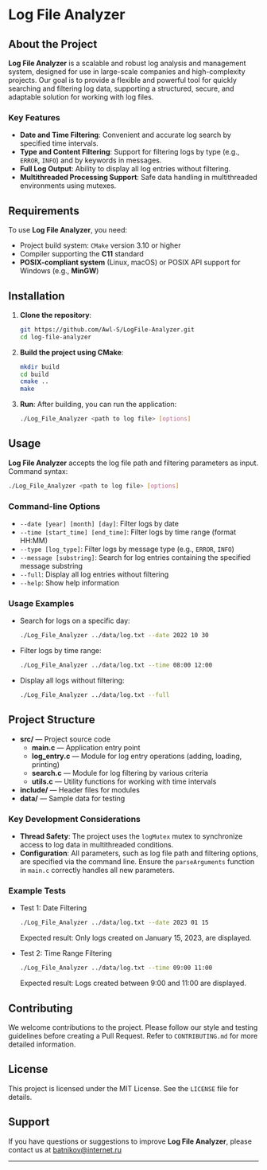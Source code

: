 
# Log File Analyzer

## About the Project

**Log File Analyzer** is a scalable and robust log analysis and management system, designed for use in large-scale companies and high-complexity projects. Our goal is to provide a flexible and powerful tool for quickly searching and filtering log data, supporting a structured, secure, and adaptable solution for working with log files.

### Key Features

- **Date and Time Filtering**: Convenient and accurate log search by specified time intervals.
- **Type and Content Filtering**: Support for filtering logs by type (e.g., `ERROR`, `INFO`) and by keywords in messages.
- **Full Log Output**: Ability to display all log entries without filtering.
- **Multithreaded Processing Support**: Safe data handling in multithreaded environments using mutexes.

## Requirements

To use **Log File Analyzer**, you need:

- Project build system: `CMake` version 3.10 or higher
- Compiler supporting the **C11** standard
- **POSIX-compliant system** (Linux, macOS) or POSIX API support for Windows (e.g., **MinGW**)

## Installation

1. **Clone the repository**:
   ```bash
   git https://github.com/Awl-S/LogFile-Analyzer.git
   cd log-file-analyzer
   ```

2. **Build the project using CMake**:
   ```bash
   mkdir build
   cd build
   cmake ..
   make
   ```

3. **Run**:
   After building, you can run the application:
   ```bash
   ./Log_File_Analyzer <path to log file> [options]
   ```

## Usage

**Log File Analyzer** accepts the log file path and filtering parameters as input. Command syntax:
```bash
./Log_File_Analyzer <path to log file> [options]
```

### Command-line Options

- `--date [year] [month] [day]`: Filter logs by date
- `--time [start_time] [end_time]`: Filter logs by time range (format HH:MM)
- `--type [log_type]`: Filter logs by message type (e.g., `ERROR`, `INFO`)
- `--message [substring]`: Search for log entries containing the specified message substring
- `--full`: Display all log entries without filtering
- `--help`: Show help information

### Usage Examples

- Search for logs on a specific day:
  ```bash
  ./Log_File_Analyzer ../data/log.txt --date 2022 10 30
  ```

- Filter logs by time range:
  ```bash
  ./Log_File_Analyzer ../data/log.txt --time 08:00 12:00
  ```

- Display all logs without filtering:
  ```bash
  ./Log_File_Analyzer ../data/log.txt --full
  ```

## Project Structure

- **src/** — Project source code
    - **main.c** — Application entry point
    - **log_entry.c** — Module for log entry operations (adding, loading, printing)
    - **search.c** — Module for log filtering by various criteria
    - **utils.c** — Utility functions for working with time intervals
- **include/** — Header files for modules
- **data/** — Sample data for testing

### Key Development Considerations

- **Thread Safety**: The project uses the `logMutex` mutex to synchronize access to log data in multithreaded conditions.
- **Configuration**: All parameters, such as log file path and filtering options, are specified via the command line. Ensure the `parseArguments` function in `main.c` correctly handles all new parameters.

### Example Tests

- Test 1: Date Filtering
  ```bash
  ./Log_File_Analyzer ../data/log.txt --date 2023 01 15
  ```
  Expected result: Only logs created on January 15, 2023, are displayed.

- Test 2: Time Range Filtering
  ```bash
  ./Log_File_Analyzer ../data/log.txt --time 09:00 11:00
  ```
  Expected result: Logs created between 9:00 and 11:00 are displayed.

## Contributing

We welcome contributions to the project. Please follow our style and testing guidelines before creating a Pull Request. Refer to `CONTRIBUTING.md` for more detailed information.

## License

This project is licensed under the MIT License. See the `LICENSE` file for details.

## Support

If you have questions or suggestions to improve **Log File Analyzer**, please contact us at batnikov@internet.ru

---
